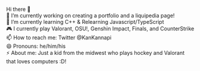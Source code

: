  Hi there 👋 <br />
 🔭 I’m currently working on creating a portfolio and a liquipedia page! <br />
 🌱 I’m currently learning C++ & Relearning Javascript/TypeScript <br />
 🎮 I currently play Valorant, OSU!, Genshin Impact, Finals, and CounterStrike <br />
 📫 How to reach me: Twitter @KanKannapi <br />
 😄 Pronouns: he/him/his <br />
 ⚡ About me: Just a kid from the midwest who plays hockey and Valorant that loves computers :D! <br />

<!--
**itsKannapi/itsKannapi** is a ✨ _special_ ✨ repository because its `README.md` (this file) appears on your GitHub profile.

Here are some ideas to get you started:

- 🔭 I’m currently working on some side projects!
- 🌱 I’m currently learning Java
- 👯 I’m looking to collaborate on a fancy Magic 8 ball site
- 🤔 I’m looking for help in a deep understanding of Java
- 💬 Ask me about anything tbh
- 📫 How to reach me: Twitter
- 😄 Pronouns: he/him/his
- ⚡ About me: Just a kid from the midwest who plays hockey and Valorant that loves coding :D!
-->
